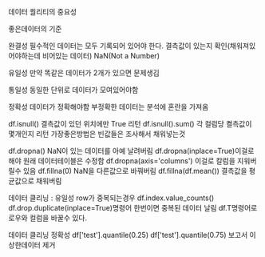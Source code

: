 데이터 퀄리티의 중요성

좋은데이터의 기준

완결성
필수적인 데이터는 모두 기록되어 있어야 한다.
결측값이 있는지 확인(채워져있어야하는데 비어있는 데이터)
NaN(Not a Number)

유일성
만약 똑같은 데이터가 2개가 있으면 문제생김

통일성
동일한 단위로 데이터가 모여있어야함

정확성
데이터가 정확해야함 부정확한 데이터는 분석에 혼란을 가져옴

df.isnull() 결측값이 있던 위치에만 True 리턴
df.isnull().sum() 각 컬럼당 켤측값이 몇개인지 리턴
가장좋은방법은 빈값들은 조사해서 채워넣는것

df.dropna() NaN이 있는 데이터를 아예 날려버림
df.dropna(inplace=True)이걸로해야 원래 데이터테이블은 수정함
df.dropna(axis='columns') 이걸로 칼럼을 지워버릴수 있음
df.fillna(0) NaN을 다른값으로 바꿔버림
df.fillna(df.mean()) 결측값을 평균값으로 채워버림

데이터 클리닝 : 유일성
row가 중복되는경우
df.index.value_counts()
df.drop.duplicate(inplace=True)명령어 한번이면 중복된 데이터 날림
df.T명령어로 로우와 컬럼을 바꿀수 있다.
 
 데이터 클리닝 정확성
 df['test'].quantile(0.25)
df['test'].quantile(0.75)
보고서 이상한데이터 제거


